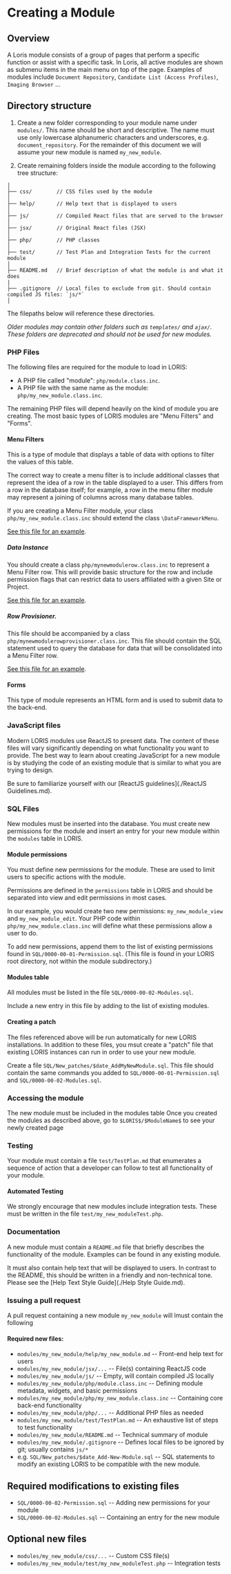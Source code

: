 # Creating a Module

## Overview

A Loris module consists of a group of pages that perform a specific function or assist with a specific task. In Loris, all active modules are shown as submenu items in the main menu on top of the page. Examples of modules include `Document Repository`, `Candidate List (Access Profiles)`, `Imaging Browser` ...


## Directory structure

1. Create a new folder corresponding to your module name under `modules/`. 
This name should be short and descriptive. 
The name must use only lowercase alphanumeric characters and underscores, e.g. `document_repository`.
For the remainder of this document we will assume your new module is named `my_new_module`.

2. Create remaining folders inside the module according to the following tree structure:

```
│
├── css/        // CSS files used by the module
│
├── help/       // Help text that is displayed to users
│
├── js/         // Compiled React files that are served to the browser
│
├── jsx/        // Original React files (JSX)
│
├── php/        // PHP classes
│
├── test/       // Test Plan and Integration Tests for the current module
│
├── README.md   // Brief description of what the module is and what it does
| 
├── .gitignore  // Local files to exclude from git. Should contain compiled JS files: `js/*`
│
```

The filepaths below will reference these directories.

_Older modules may contain other folders such as `templates/` and `ajax/`. These folders are deprecated and should
not be used for new modules._

### PHP Files

The following files are required for the module to load in LORIS:

* A PHP file called "module": `php/module.class.inc`.
* A PHP file with the same name as the module: `php/my_new_module.class.inc`.

The remaining PHP files will depend heavily on the kind of module you are creating. The most basic types
of LORIS modules are "Menu Filters" and "Forms".

#### Menu Filters

This is a type of module that displays a table of data with options to filter the values of this table.

The correct way to create a menu filter is to include additional classes that represent the idea of a
row in the table displayed to a user. This differs from a row in the database itself; for example, a row in the 
menu filter module may represent a joining of columns across many database tables.

If you are creating a Menu Filter module, your class `php/my_new_module.class.inc` should extend
the class `\DataFrameworkMenu`.

[See this file for an example](../../../modules/dicom_archive/php/dicom_archive.class.inc).

##### Data Instance
You should create a class `php/mynewmodulerow.class.inc` to represent a Menu Filter row. This will
provide basic structure for the row and include permission flags that can restrict data to users
affiliated with a given Site or Project.


[See this file for an example](../../../modules/dicom_archive/php/dicomarchiverow.class.inc).

##### Row Provisioner.
This file should be accompanied by a class `php/mynewmodulerowprovisioner.class.inc`. This file should
contain the SQL statement used to query the database for data that will be consolidated into a
Menu Filter row.

[See this file for an example](../../../modules/dicom_archive/php/dicomarchiverowprovisioner.class.inc).

#### Forms

This type of module represents an HTML form and is used to submit data to the back-end.

### JavaScript files

Modern LORIS modules use ReactJS to present data. The content of these files will vary significantly
depending on what functionality you want to provide. The best way to learn about creating JavaScript
for a new module is by studying the code of an existing module that is similar to what you are
trying to design.

Be sure to familiarize yourself with our [ReactJS guidelines](./ReactJS Guidelines.md).

### SQL Files

New modules must be inserted into the database. You must create new permissions for the module and insert
an entry for your new module within the `modules` table in LORIS.

#### Module permissions

You must define new permissions for the module. These are used to limit users to specific actions with the module.

Permissions are defined in the `permissions` table in LORIS and should be separated into view and edit permissions in most cases.

In our example, you would create two new permissions: `my_new_module_view` and `my_new_module_edit`. Your PHP code within
`php/my_new_module.class.inc` will define what these permissions allow a user to do.

To add new permissions, append them to the list of existing permissions found in `SQL/0000-00-01-Permission.sql`. (This file is found in your LORIS root directory, not within the module subdirectory.)

#### Modules table

All modules must be listed in the file `SQL/0000-00-02-Modules.sql`. 

Include a new entry in this file by adding to the list of existing modules.

#### Creating a patch

The files referenced above will be run automatically for new LORIS installations. In addition to these files,
you msut create a "patch" file that existing LORIS instances can run in order to use your new module.

Create a file `SQL/New_patches/$date_AddMyNewModule.sql`. This file should contain the same commands you added
to `SQL/0000-00-01-Permission.sql` and `SQL/0000-00-02-Modules.sql`.

### Accessing the module

The new module must be included in the modules table 
Once you created the modules as described above, go to `$LORIS$/$ModuleName$` to see your newly created page

### Testing

Your module must contain a file `test/TestPlan.md` that enumerates a sequence of action that a developer can
follow to test all functionality of your module.

#### Automated Testing

We strongly encourage that new modules include integration tests. These must be written in the file
`test/my_new_moduleTest.php`.

### Documentation

A new module must contain a `README.md` file that briefly describes the functionality of the module.
Examples can be found in any existing module.

It must also contain help text that will be displayed to users. In contrast to the README, this should
be written in a friendly and non-technical tone. Please see the [Help Text Style Guide](./Help Style Guide.md).

### Issuing a pull request

A pull request containing a new module `my_new_module` will lmust contain the following 

#### Required new files:

* `modules/my_new_module/help/my_new_module.md` -- Front-end help text for users
* `modules/my_new_module/jsx/...` -- File(s) containing ReactJS code
* `modules/my_new_module/js/` -- Empty, will contain compiled JS locally
* `modules/my_new_module/php/module.class.inc` -- Defining module metadata, widgets, and basic permissions
* `modules/my_new_module/php/my_new_module.class.inc` -- Containing core back-end functionality
* `modules/my_new_module/php/...` -- Additional PHP files as needed
* `modules/my_new_module/test/TestPlan.md` -- An exhaustive list of steps to test functionality
* `modules/my_new_module/README.md` -- Technical summary of module
* `modules/my_new_module/.gitignore` -- Defines local files to be ignored by git; usually contains `js/*`
* e.g. `SQL/New_patches/$date_Add-New-Module.sql` -- SQL statements to modify an existing LORIS to be compatible with the new module.

## Required modifications to existing files
* `SQL/0000-00-02-Permission.sql` -- Adding new permissions for your module
* `SQL/0000-00-02-Modules.sql` -- Containing an entry for the new module

## Optional new files
* `modules/my_new_module/css/...` -- Custom CSS file(s)
* `modules/my_new_module/test/my_new_moduleTest.php` -- Integration tests
